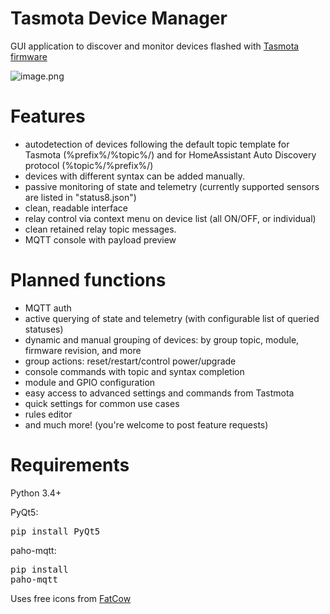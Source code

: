 # Tasmota Device Manager
GUI application to discover and monitor devices flashed with [Tasmota firmware](https://github.com/arendst/Sonoff-Tasmota)

![image.png](https://github.com/jziolkowski/tdm/blob/master/image.png)

# Features

 - autodetection of devices following the default topic template for Tasmota (%prefix%/%topic%/) and for HomeAssistant Auto Discovery protocol (%topic%/%prefix%/)
 - devices with different syntax can be added manually.
 - passive monitoring of state and telemetry (currently supported sensors are listed in "status8.json")
 - clean, readable interface
 - relay control via context menu on device list (all ON/OFF, or individual)
 - clean retained relay topic messages.
 - MQTT console with payload preview

# Planned functions

 - MQTT auth
 - active querying of state and telemetry (with configurable list of queried statuses)
 - dynamic and manual grouping of devices: by group topic, module, firmware revision, and more
 - group actions: reset/restart/control power/upgrade
 - console commands with topic and syntax completion
 - module and GPIO configuration
 - easy access to advanced settings and commands from Tastmota
 - quick settings for common use cases
 - rules editor
 - and much more! (you're welcome to post feature requests)

# Requirements

Python 3.4+

PyQt5: <pre>pip install PyQt5</pre>
paho-mqtt: <pre>pip install paho-mqtt</pre>

Uses free icons from [FatCow](https://www.fatcow.com/free-icons)

